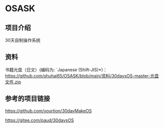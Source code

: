 # OSASK

## 项目介绍

30天自制操作系统

## 资料

书籍光盘（日文）(编码为: `Japanese (Shift-JIS)*)：
 https://github.com/shuhai65/OSASK/blob/main/资料/30daysOS-master-光盘文件.zip 

## 参考的项目链接

https://github.com/yourtion/30dayMakeOS

https://gitee.com/paud/30daysOS

